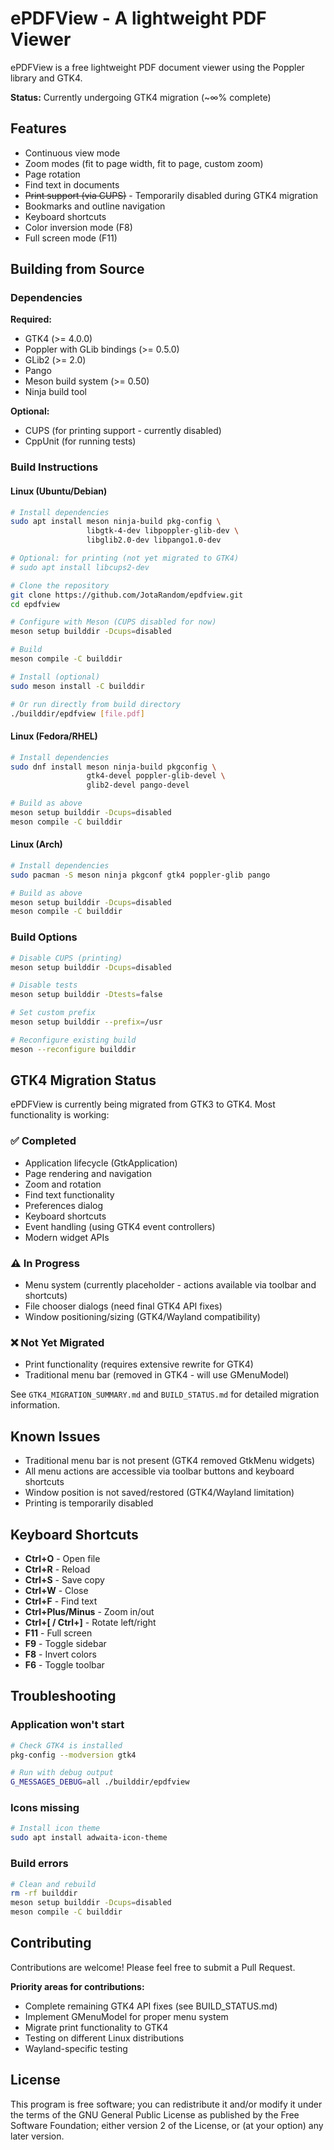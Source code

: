 # ePDFView - A lightweight PDF Viewer

ePDFView is a free lightweight PDF document viewer using the Poppler library and GTK4.

**Status:** Currently undergoing GTK4 migration (~∞% complete)

## Features

- Continuous view mode
- Zoom modes (fit to page width, fit to page, custom zoom)
- Page rotation
- Find text in documents
- ~~Print support (via CUPS)~~ - Temporarily disabled during GTK4 migration
- Bookmarks and outline navigation
- Keyboard shortcuts
- Color inversion mode (F8)
- Full screen mode (F11)

## Building from Source

### Dependencies

**Required:**
- GTK4 (>= 4.0.0)
- Poppler with GLib bindings (>= 0.5.0)
- GLib2 (>= 2.0)
- Pango
- Meson build system (>= 0.50)
- Ninja build tool

**Optional:**
- CUPS (for printing support - currently disabled)
- CppUnit (for running tests)

### Build Instructions

#### Linux (Ubuntu/Debian)

```bash
# Install dependencies
sudo apt install meson ninja-build pkg-config \
                 libgtk-4-dev libpoppler-glib-dev \
                 libglib2.0-dev libpango1.0-dev

# Optional: for printing (not yet migrated to GTK4)
# sudo apt install libcups2-dev

# Clone the repository
git clone https://github.com/JotaRandom/epdfview.git
cd epdfview

# Configure with Meson (CUPS disabled for now)
meson setup builddir -Dcups=disabled

# Build
meson compile -C builddir

# Install (optional)
sudo meson install -C builddir

# Or run directly from build directory
./builddir/epdfview [file.pdf]
```

#### Linux (Fedora/RHEL)

```bash
# Install dependencies
sudo dnf install meson ninja-build pkgconfig \
                 gtk4-devel poppler-glib-devel \
                 glib2-devel pango-devel

# Build as above
meson setup builddir -Dcups=disabled
meson compile -C builddir
```

#### Linux (Arch)

```bash
# Install dependencies
sudo pacman -S meson ninja pkgconf gtk4 poppler-glib pango

# Build as above
meson setup builddir -Dcups=disabled
meson compile -C builddir
```

### Build Options

```bash
# Disable CUPS (printing)
meson setup builddir -Dcups=disabled

# Disable tests
meson setup builddir -Dtests=false

# Set custom prefix
meson setup builddir --prefix=/usr

# Reconfigure existing build
meson --reconfigure builddir
```

## GTK4 Migration Status

ePDFView is currently being migrated from GTK3 to GTK4. Most functionality is working:

### ✅ Completed
- Application lifecycle (GtkApplication)
- Page rendering and navigation
- Zoom and rotation
- Find text functionality
- Preferences dialog
- Keyboard shortcuts
- Event handling (using GTK4 event controllers)
- Modern widget APIs

### ⚠️ In Progress
- Menu system (currently placeholder - actions available via toolbar and shortcuts)
- File chooser dialogs (need final GTK4 API fixes)
- Window positioning/sizing (GTK4/Wayland compatibility)

### ❌ Not Yet Migrated
- Print functionality (requires extensive rewrite for GTK4)
- Traditional menu bar (removed in GTK4 - will use GMenuModel)

See `GTK4_MIGRATION_SUMMARY.md` and `BUILD_STATUS.md` for detailed migration information.

## Known Issues

- Traditional menu bar is not present (GTK4 removed GtkMenu widgets)
- All menu actions are accessible via toolbar buttons and keyboard shortcuts
- Window position is not saved/restored (GTK4/Wayland limitation)
- Printing is temporarily disabled

## Keyboard Shortcuts

- **Ctrl+O** - Open file
- **Ctrl+R** - Reload
- **Ctrl+S** - Save copy
- **Ctrl+W** - Close
- **Ctrl+F** - Find text
- **Ctrl+Plus/Minus** - Zoom in/out
- **Ctrl+\[ / Ctrl+\]** - Rotate left/right
- **F11** - Full screen
- **F9** - Toggle sidebar
- **F8** - Invert colors
- **F6** - Toggle toolbar

## Troubleshooting

### Application won't start
```bash
# Check GTK4 is installed
pkg-config --modversion gtk4

# Run with debug output
G_MESSAGES_DEBUG=all ./builddir/epdfview
```

### Icons missing
```bash
# Install icon theme
sudo apt install adwaita-icon-theme
```

### Build errors
```bash
# Clean and rebuild
rm -rf builddir
meson setup builddir -Dcups=disabled
meson compile -C builddir
```

## Contributing

Contributions are welcome! Please feel free to submit a Pull Request.

**Priority areas for contributions:**
- Complete remaining GTK4 API fixes (see BUILD_STATUS.md)
- Implement GMenuModel for proper menu system
- Migrate print functionality to GTK4
- Testing on different Linux distributions
- Wayland-specific testing

## License

This program is free software; you can redistribute it and/or modify
it under the terms of the GNU General Public License as published by
the Free Software Foundation; either version 2 of the License, or
(at your option) any later version.
